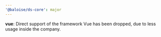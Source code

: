 ```yaml
---
'@baloise/ds-core': major
---
```


**vue**: Direct support of the framework Vue has been dropped, due to less usage inside the company.
